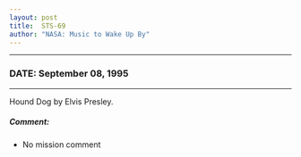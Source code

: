 ```yaml
---
layout: post
title:  STS-69
author: "NASA: Music to Wake Up By"
---
```


----
### DATE: September 08, 1995
----
Hound Dog by Elvis Presley.

##### Comment:
* No mission comment
